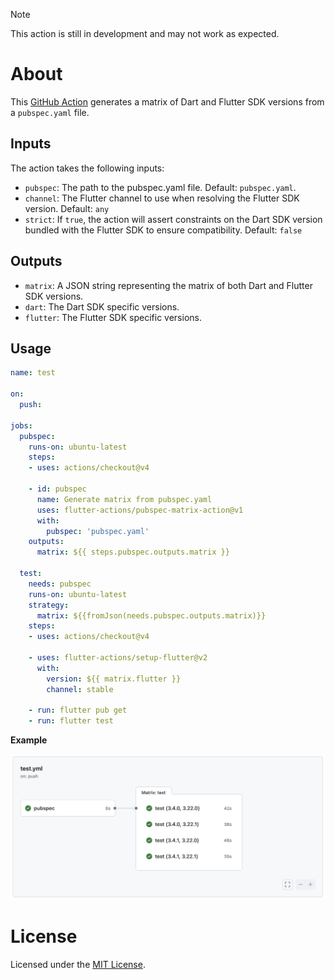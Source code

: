 [GitHub Action]: https://github.com/flutter-actions/setup-flutter
[MIT License]: https://github.com/flutter-actions/setup-flutter/blob/main/LICENSE

> [!NOTE]
> This action is still in development and may not work as expected.

# About
This [GitHub Action] generates a matrix of Dart and Flutter SDK versions from a `pubspec.yaml` file.

## Inputs

The action takes the following inputs:
  * `pubspec`: The path to the pubspec.yaml file. Default: `pubspec.yaml`.
  * `channel`: The Flutter channel to use when resolving the Flutter SDK version. Default: `any`
  * `strict`: If `true`, the action will assert constraints on the Dart SDK version bundled with the Flutter SDK to ensure compatibility. Default: `false`

## Outputs

- `matrix`: A JSON string representing the matrix of both Dart and Flutter SDK versions.
- `dart`: The Dart SDK specific versions.
- `flutter`: The Flutter SDK specific versions.

## Usage
```yaml
name: test

on:
  push:

jobs:
  pubspec:
    runs-on: ubuntu-latest
    steps:
    - uses: actions/checkout@v4

    - id: pubspec
      name: Generate matrix from pubspec.yaml
      uses: flutter-actions/pubspec-matrix-action@v1
      with:
        pubspec: 'pubspec.yaml'
    outputs:
      matrix: ${{ steps.pubspec.outputs.matrix }}

  test:
    needs: pubspec
    runs-on: ubuntu-latest
    strategy:
      matrix: ${{fromJson(needs.pubspec.outputs.matrix)}}
    steps:
    - uses: actions/checkout@v4

    - uses: flutter-actions/setup-flutter@v2
      with:
        version: ${{ matrix.flutter }}
        channel: stable

    - run: flutter pub get
    - run: flutter test

```

**Example**

<picture>
    <source srcset=".github/assets/screenshot-dark.png"  media="(prefers-color-scheme: dark)">
    <img src=".github/assets/screenshot-light.png">
</picture>

# License

Licensed under the [MIT License].
